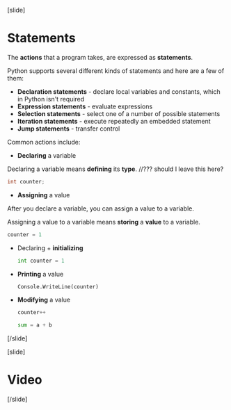 [slide]
# Statements
The **actions** that a program takes, are expressed as **statements**. 

Python supports several different kinds of statements and here are a few of them:
  * **Declaration statements** - declare local variables and constants, which in Python isn't required
  * **Expression statements** - evaluate expressions
  * **Selection statements** - select one of a number of possible statements
  * **Iteration statements** - execute repeatedly an embedded statement
  * **Jump statements** - transfer control
  
Common actions include:
-  **Declaring** a variable

  Declaring a variable means **defining** its **type**. //??? should I leave this here?
  ```cs
  int counter;
  ```
-  **Assigning** a value

  After you declare a variable, you can assign a value to a variable. 
  
  Assigning a value to a variable means **storing** a **value** to a variable.
  ```python
  counter = 1
  ```

- Declaring + **initializing**
  ```python
  int counter = 1
  ```

- **Printing** a value
  ```python 
  Console.WriteLine(counter)
  ```

- **Modifying** a value
  ```python
  counter++
  ```
  
  ```python
  sum = a + b
  ```
[/slide]

[slide]
# Video


[/slide]